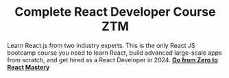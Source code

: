 <h1 align="center">Complete React Developer Course ZTM</h1>

Learn React.js from two industry experts. This is the only React JS bootcamp course you need to learn React, build advanced large-scale apps from scratch, and get hired as a React Developer in 2024. [**Go from Zero to React Mastery**](https://zerotomastery.io/courses/learn-react/)
